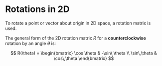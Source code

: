 # Rotations in 2D



To rotate a point or vector about origin in 2D space, a rotation matrix is used.

The general form of the 2D rotation matrix $R$ for a **counterclockwise** rotation by an angle $\theta$ is:

$$
R(\theta) =
\begin{bmatrix}
\cos \theta & -\sin\,\theta \\
\sin\,\theta & \cos\,\theta
\end{bmatrix}
$$
